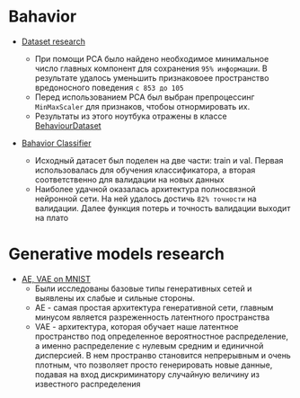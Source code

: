 # Bahavior

* [Dataset research](https://github.com/mxm0312/Generative_models/blob/main/behavior_research.ipynb)

  * При помощи PCA было найдено необходимое минимальное число главных компонент для сохранения `95% информации`. В результате удалось уменьшить признаковоее пространство вредоносного поведения `с 853 до 105`
  * Перед использованием PCA был выбран препроцессинг `MinMaxScaler` для признаков, чтобоы отнормировать их.
  * Результаты из этого ноутбука отражены в классе [BehaviourDataset](https://github.com/mxm0312/Generative_models/blob/main/datasets/behavior.py)
  
 * [Bahavior Classifier](https://github.com/mxm0312/Generative_models/blob/main/bahavior_classifier.ipynb)
    * Исходный датасет был поделен на две части: train и val. Первая использовалась для обучения классификатора, а вторая соответственно для валидации на новых данных
    * Наиболее удачной оказалась архитектура полносвязной нейронной сети. На ней удалось достичь `82% точности` на валидации. Далее функция потерь и точность валидации выходит на плато
    
  # Generative models research
  
  * [AE, VAE on MNIST](https://github.com/mxm0312/Generative_models/blob/main/AE_VAE_MNIST.ipynb)
    * Были исследованы базовые типы генеративных сетей и выявлены их слабые и сильные стороны.
    * AE - самая простая архитектура генеративной сети, главным минусом является разреженность латентного пространства
    * VAE - архитектура, которая обучает наше латентное пространство под определенное вероятностное распределение, а именно распределение с нулевым средним и единичной дисперсией. В нем пространво становится непрерывным и очень плотным, что позволяет просто генерировать новые данные, подавая на вход дискриминатору случайную величину из известного распределения
    
